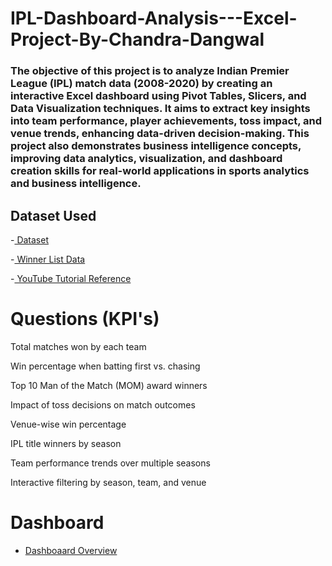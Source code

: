 # IPL-Dashboard-Analysis---Excel-Project-By-Chandra-Dangwal
### The objective of this project is to analyze Indian Premier League (IPL) match data (2008-2020) by creating an interactive Excel dashboard using Pivot Tables, Slicers, and Data Visualization techniques. It aims to extract key insights into team performance, player achievements, toss impact, and venue trends, enhancing data-driven decision-making. This project also demonstrates business intelligence concepts, improving data analytics, visualization, and dashboard creation skills for real-world applications in sports analytics and business intelligence. 

## Dataset Used
-<a href="https://www.kaggle.com/datasets/patrickb1912/ipl-complete-dataset-20082020?select=matches.csv"> Dataset </a>

-<a href="https://www.careerpower.in/ipl-winners-list.html"> Winner List Data </a>

-<a href="https://youtu.be/urhI3pEBEBY?si=huH-AmTv10pFoU1e"> YouTube Tutorial Reference </a>

# Questions (KPI's)
Total matches won by each team

Win percentage when batting first vs. chasing

Top 10 Man of the Match (MOM) award winners

Impact of toss decisions on match outcomes

Venue-wise win percentage

IPL title winners by season

Team performance trends over multiple seasons

Interactive filtering by season, team, and venue

# Dashboard
- <a href="https://github.com/chandradangwal7/IPL-Dashboard-Analysis---Excel-Project-By-Chandra-Dangwal/blob/main/IPL%20Dashboard%20Analysis%20-%20Excel%20Project%201%20Dashboard.png"> Dashboaard Overview </a>






